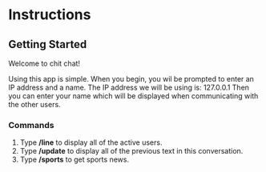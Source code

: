 # Instructions

## Getting Started

Welcome to chit chat!

Using this app is simple. When you begin, you wil be prompted to enter an IP address and a name.
The IP address we will be using is: 127.0.0.1
Then you can enter your name which will be displayed when communicating with the other users.

### Commands
1. Type <strong>/line</strong> to display all of the active users.
2. Type <strong>/update</strong> to display all of the previous text in this conversation.
3. Type <strong>/sports</strong> to get sports news.

